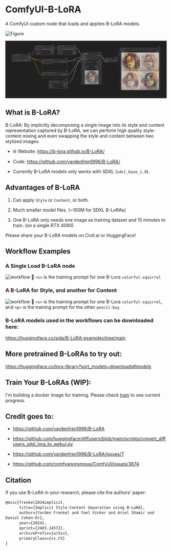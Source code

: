 # ComfyUI-B-LoRA

A ComfyUI custom node that loads and applies B-LoRA models.

![Figure](https://b-lora.github.io/B-LoRA/static/figures/teaser_style_content_blora.png)

![Reproducing](workflows/reproduce_official_example.png)

## What is B-LoRA?

B-LoRA: By implicitly decomposing a single image into its style and content representation captured by B-LoRA, we can perform high quality style-content mixing and even swapping the style and content between two stylized images.

 - 🌐 Website: https://b-lora.github.io/B-LoRA/

 - Code: https://github.com/yardenfren1996/B-LoRA/

 - Currently B-LoRA models only works with SDXL (`sdxl_base_1.0`).

## Advantages of B-LoRA

1. Can apply `Style` or `Content`, or both.

2. Much smaller model files. (~100M for SDXL B-LoRAs)

3. One B-LoRA only needs one image as training dataset and 15 minutes to train. (on a single RTX 4090)

Please share your B-LoRA models on Civit.ai or HuggingFace!

## Workflow Examples

### A Single Load B-LoRA node

![workflow](workflows/load_b_lora.png)
🌟 `<s>` is the training prompt for one B-Lora `colorful-squirrel`

### A B-LoRA for Style, and another for Content

![workflow](workflows/style_plus_content.png)
🌟 `<s>` is the training prompt for one B-Lora `colorful-squirrel`, and `<p>` is the training prompt for the other `pencil-boy`.

### B-LoRA models used in the workflows can be downloaded here:

https://huggingface.co/sida/B-LoRA-examples/tree/main

## More pretrained B-LoRAs to try out:

https://huggingface.co/lora-library?sort_models=downloads#models

## Train Your B-LoRAs (WIP):

I'm building a docker image for training. Please check [train](./train/README.md) to see current progress.

## Credit goes to:

 - https://github.com/yardenfren1996/B-LoRA

 - https://github.com/huggingface/diffusers/blob/main/scripts/convert_diffusers_sdxl_lora_to_webui.py

 - https://github.com/yardenfren1996/B-LoRA/issues/7

 - https://github.com/comfyanonymous/ComfyUI/issues/3674

## Citation

If you use B-LoRA in your research, please cite the authors' paper:

```
@misc{frenkel2024implicit,
      title={Implicit Style-Content Separation using B-LoRA}, 
      author={Yarden Frenkel and Yael Vinker and Ariel Shamir and Daniel Cohen-Or},
      year={2024},
      eprint={2403.14572},
      archivePrefix={arXiv},
      primaryClass={cs.CV}
}
```